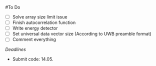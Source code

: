 #To Do

- [ ] Solve array size limit issue
- [ ] Finish autocorrelation function
- [ ] Write energy detector
- [ ] Set universal data vector size (According to UWB preamble format)
- [ ] Comment everything

*Deadlines*
* Submit code: 14.05.
